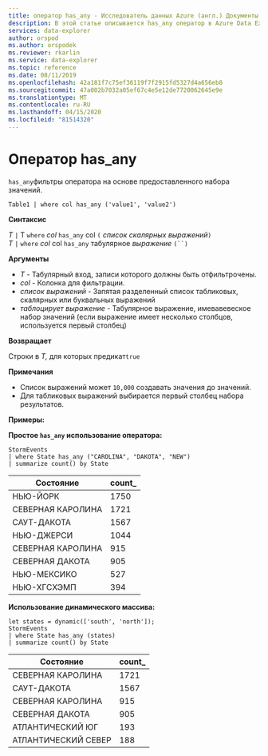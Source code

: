 ```yaml
---
title: оператор has_any - Исследователь данных Azure (англ.) Документы Майкрософт
description: В этой статье описывается has_any оператор в Azure Data Explorer.
services: data-explorer
author: orspod
ms.author: orspodek
ms.reviewer: rkarlin
ms.service: data-explorer
ms.topic: reference
ms.date: 08/11/2019
ms.openlocfilehash: 42a181f7c75ef36119f7f2915fd5327d4a656eb8
ms.sourcegitcommit: 47a002b7032a05ef67c4e5e12de7720062645e9e
ms.translationtype: MT
ms.contentlocale: ru-RU
ms.lasthandoff: 04/15/2020
ms.locfileid: "81514320"
---
```

# <a name="has_any-operator"></a>Оператор has_any

`has_any`фильтры оператора на основе предоставленного набора значений.

```kusto
Table1 | where col has_any ('value1', 'value2')
```

**Синтаксис**

*T* `|` T `where` *col* `has_any` col `(` *список скалярных выражений*`)`   
*T* `|` `where` *col* col `has_any` табулярное *выражение* `(``)`   
 
**Аргументы**

* *T* - Табулярный вход, записи которого должны быть отфильтрочены.
* *col* - Колонка для фильтрации.
* *список выражений* - Запятая разделенный список табликовых, скалярных или буквальных выражений  
* *таблоцирует выражение* - Табулярное выражение, имевавевеское набор значений (если выражение имеет несколько столбцов, используется первый столбец)

**Возвращает**

Строки в *T,* для которых предикат`true`

**Примечания**

* Список выражений может `10,000` создавать значения до значений.    
* Для табликовых выражений выбирается первый столбец набора результатов.   

**Примеры:**  

**Простое `has_any` использование оператора:**  

```kusto
StormEvents 
| where State has_any ("CAROLINA", "DAKOTA", "NEW") 
| summarize count() by State
```

|Состояние|count_|
|---|---|
|НЬЮ-ЙОРК|1750|
|СЕВЕРНАЯ КАРОЛИНА|1721|
|САУТ-ДАКОТА|1567|
|НЬЮ-ДЖЕРСИ|1044|
|СЕВЕРНАЯ КАРОЛИНА|915|
|СЕВЕРНАЯ ДАКОТА|905|
|НЬЮ-МЕКСИКО|527|
|НЬЮ-ХГСХЭМП|394|


**Использование динамического массива:**

```kusto
let states = dynamic(['south', 'north']);
StormEvents 
| where State has_any (states)
| summarize count() by State
```

|Состояние|count_|
|---|---|
|СЕВЕРНАЯ КАРОЛИНА|1721|
|САУТ-ДАКОТА|1567|
|СЕВЕРНАЯ КАРОЛИНА|915|
|СЕВЕРНАЯ ДАКОТА|905|
|АТЛАНТИЧЕСКИЙ ЮГ|193|
|АТЛАНТИЧЕСКИЙ СЕВЕР|188|